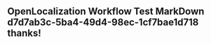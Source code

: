 <properties
ms.topic="hero-topic"
ms.test1="hero-topic"
ms.test2="test"/>

## OpenLocalization Workflow Test MarkDown d7d7ab3c-5ba4-49d4-98ec-1cf7bae1d718 thanks!

